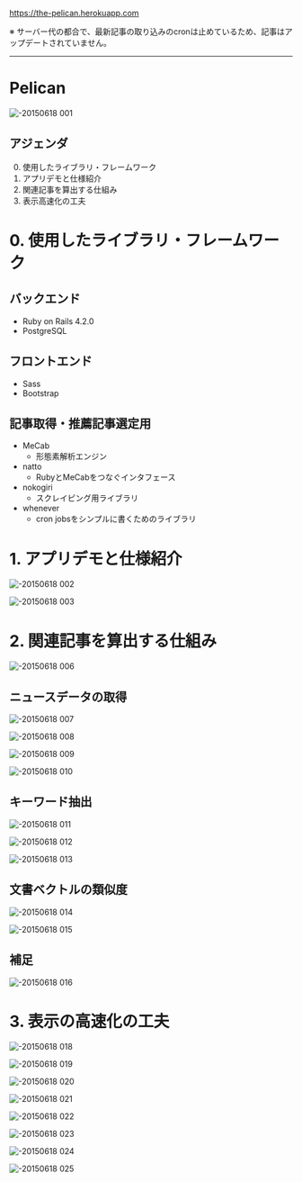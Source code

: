 https://the-pelican.herokuapp.com

※ サーバー代の都合で、最新記事の取り込みのcronは止めているため、記事はアップデートされていません。

***

# Pelican

![-20150618 001](https://cloud.githubusercontent.com/assets/7357864/12077588/81e23e48-b230-11e5-9401-34e47ee28143.jpg)

## アジェンダ

 0. 使用したライブラリ・フレームワーク
 1. アプリデモと仕様紹介
 2. 関連記事を算出する仕組み
 3. 表示高速化の工夫

# 0. 使用したライブラリ・フレームワーク

## バックエンド

* Ruby on Rails 4.2.0
* PostgreSQL

## フロントエンド

* Sass
* Bootstrap

## 記事取得・推薦記事選定用
* MeCab
  * 形態素解析エンジン
* natto
  * RubyとMeCabをつなぐインタフェース
* nokogiri
  * スクレイピング用ライブラリ
* whenever
  * cron jobsをシンプルに書くためのライブラリ

# 1. アプリデモと仕様紹介

![-20150618 002](https://cloud.githubusercontent.com/assets/7357864/12077591/8aa9866c-b230-11e5-9532-7be1a661e20c.jpg)

![-20150618 003](https://cloud.githubusercontent.com/assets/7357864/12077592/8aac9bfe-b230-11e5-8334-b6f894c4c7c4.jpg)

# 2. 関連記事を算出する仕組み

![-20150618 006](https://cloud.githubusercontent.com/assets/7357864/12077593/a49ef62e-b230-11e5-9b40-46b52d6e8955.jpg)

## ニュースデータの取得

![-20150618 007](https://cloud.githubusercontent.com/assets/7357864/12077595/a4a6d16e-b230-11e5-8549-c89af5704e67.jpg)

![-20150618 008](https://cloud.githubusercontent.com/assets/7357864/12077596/a4a9f0b0-b230-11e5-8fcb-cf38b511f137.jpg)

![-20150618 009](https://cloud.githubusercontent.com/assets/7357864/12077594/a4a5efd8-b230-11e5-9f80-50a62e7f367b.jpg)

![-20150618 010](https://cloud.githubusercontent.com/assets/7357864/12077597/a4aa2062-b230-11e5-8d43-dbbc4dbf7e06.jpg)

## キーワード抽出

![-20150618 011](https://cloud.githubusercontent.com/assets/7357864/12077598/a4acb94e-b230-11e5-8d85-e08a2f4e776c.jpg)

![-20150618 012](https://cloud.githubusercontent.com/assets/7357864/12077599/a4bc5ed0-b230-11e5-8a61-d457bd990afa.jpg)

![-20150618 013](https://cloud.githubusercontent.com/assets/7357864/12077600/a4c6e80a-b230-11e5-8f47-9db718340f8f.jpg)

## 文書ベクトルの類似度

![-20150618 014](https://cloud.githubusercontent.com/assets/7357864/12077601/a4c8279c-b230-11e5-85e5-5b3dad0e2457.jpg)

![-20150618 015](https://cloud.githubusercontent.com/assets/7357864/12077602/a4ca82b2-b230-11e5-9704-e86ad61d30cb.jpg)

## 補足

![-20150618 016](https://cloud.githubusercontent.com/assets/7357864/12077603/a4cb5a84-b230-11e5-936b-e6e9612d768d.jpg)

# 3. 表示の高速化の工夫

![-20150618 018](https://cloud.githubusercontent.com/assets/7357864/12077605/b31d17d0-b230-11e5-99e1-3168d5d16061.jpg)

![-20150618 019](https://cloud.githubusercontent.com/assets/7357864/12077608/b3226f3c-b230-11e5-8453-bf00af85fc70.jpg)

![-20150618 020](https://cloud.githubusercontent.com/assets/7357864/12077610/b3244bd6-b230-11e5-9411-2274e02f516f.jpg)

![-20150618 021](https://cloud.githubusercontent.com/assets/7357864/12077606/b3219efe-b230-11e5-9071-5d956220a299.jpg)

![-20150618 022](https://cloud.githubusercontent.com/assets/7357864/12077609/b32331d8-b230-11e5-940e-f5fffc5353af.jpg)

![-20150618 023](https://cloud.githubusercontent.com/assets/7357864/12077607/b321fbb0-b230-11e5-87fe-5ef3df004156.jpg)

![-20150618 024](https://cloud.githubusercontent.com/assets/7357864/12077611/b33de8b6-b230-11e5-818f-7f7edc64453b.jpg)

![-20150618 025](https://cloud.githubusercontent.com/assets/7357864/12077612/b3427250-b230-11e5-8b5b-f7abef7a76f3.jpg)
